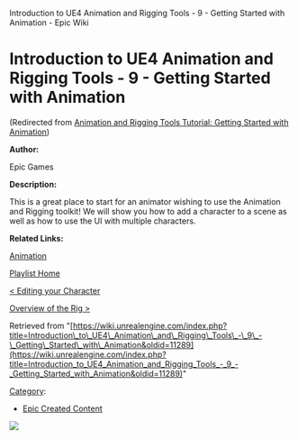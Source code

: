 Introduction to UE4 Animation and Rigging Tools - 9 - Getting Started with Animation - Epic Wiki                     

Introduction to UE4 Animation and Rigging Tools - 9 - Getting Started with Animation
====================================================================================

(Redirected from [Animation and Rigging Tools Tutorial: Getting Started with Animation](/index.php?title=Animation_and_Rigging_Tools_Tutorial:_Getting_Started_with_Animation&redirect=no "Animation and Rigging Tools Tutorial: Getting Started with Animation"))

  

**Author:**

Epic Games

**Description:**

This is a great place to start for an animator wishing to use the Animation and Rigging toolkit! We will show you how to add a character to a scene as well as how to use the UI with multiple characters.

**Related Links:**

[Animation](https://docs.unrealengine.com/latest/INT/Engine/Content/Tools/MayaRiggingTool/RigTool_Animation/index.html)

[Playlist Home](/Category:Epic_Video_Playlists "Category:Epic Video Playlists")

[< Editing your Character](/Introduction_to_UE4_Animation_and_Rigging_Tools_-_8_-_Editing_your_Character "Introduction to UE4 Animation and Rigging Tools - 8 - Editing your Character")

[Overview of the Rig >](/Introduction_to_UE4_Animation_and_Rigging_Tools_-_10_-_Overview_of_the_Rig "Introduction to UE4 Animation and Rigging Tools - 10 - Overview of the Rig")

Retrieved from "[https://wiki.unrealengine.com/index.php?title=Introduction\_to\_UE4\_Animation\_and\_Rigging\_Tools\_-\_9\_-\_Getting\_Started\_with\_Animation&oldid=11289](https://wiki.unrealengine.com/index.php?title=Introduction_to_UE4_Animation_and_Rigging_Tools_-_9_-_Getting_Started_with_Animation&oldid=11289)"

[Category](/Special:Categories "Special:Categories"):

*   [Epic Created Content](/Category:Epic_Created_Content "Category:Epic Created Content")

  ![](https://tracking.unrealengine.com/track.png)